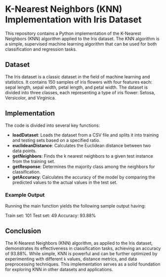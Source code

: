 # K-Nearest Neighbors (KNN) Implementation with Iris Dataset

This repository contains a Python implementation of the K-Nearest Neighbors (KNN) algorithm applied to the Iris dataset. The KNN algorithm is a simple, supervised machine learning algorithm that can be used for both classification and regression tasks.

## Dataset

The Iris dataset is a classic dataset in the field of machine learning and statistics. It contains 150 samples of iris flowers with four features each: sepal length, sepal width, petal length, and petal width. The dataset is divided into three classes, each representing a type of iris flower: Setosa, Versicolor, and Virginica.

## Implementation

The code is divided into several key functions:

- **loadDataset**: Loads the dataset from a CSV file and splits it into training and testing sets based on a specified ratio.
- **euclideanDistance**: Calculates the Euclidean distance between two data points.
- **getNeighbors**: Finds the k nearest neighbors to a given test instance from the training set.
- **getResponse**: Determines the majority class among the neighbors for classification.
- **getAccuracy**: Calculates the accuracy of the model by comparing the predicted values to the actual values in the test set.

### Example Output

Running the main function yields the following sample output having:

Train set: 101
Test set: 49
Accuracy: 93.88%
     

## Conclusion   

The K-Nearest Neighbors (KNN) algorithm, as applied to the Iris dataset, demonstrates its effectiveness in classification tasks, achieving an accuracy of 93.88%. While simple, KNN is powerful and can be further optimized by experimenting with different `k` values, distance metrics, and data preprocessing techniques. This implementation serves as a solid foundation for exploring KNN in other datasets and applications.

